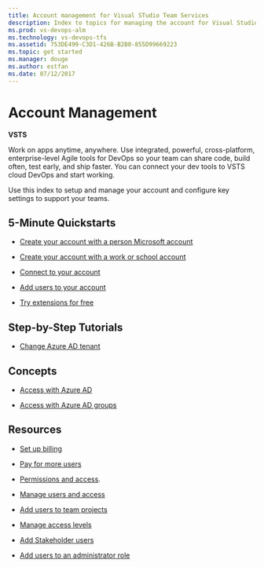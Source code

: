 ```yaml
---
title: Account management for Visual STudio Team Services  
description: Index to topics for managing the account for Visual Studio Team Services (VSTS)
ms.prod: vs-devops-alm
ms.technology: vs-devops-tfs
ms.assetid: 753DE499-C3D1-426B-B2B0-855D99669223
ms.topic: get started
ms.manager: douge
ms.author: estfan
ms.date: 07/12/2017
---
```


# Account Management 

**VSTS**

Work on apps anytime, anywhere. Use integrated, powerful, cross-platform, enterprise-level Agile tools for DevOps 
so your team can share code, build often, test early, and ship faster.  You can connect your dev tools to VSTS cloud 
DevOps and start working. 

Use this index to setup and manage your account and configure key settings to support your teams. 


## 5-Minute Quickstarts  

* [Create your account with a person Microsoft account](create-account-with-work-school.md)

* [Create your account with a work or school account](create-account-with-work-school.md)

* [Connect to your account](../connect/connect-team-projects.md)

* [Add users to your account](add-account-users-from-user-hub.md)

* [Try extensions for free](../billing/try-additional-features-vs.md)


## Step-by-Step Tutorials

* [Change Azure AD tenant](change-azure-active-directory-vsts-account.md)


## Concepts 

* [Access with Azure AD](access-with-azure-ad.md)

* [Access with Azure AD groups](manage-azure-active-directory-groups-vsts.md)
 
 
## Resources 

* [Set up billing](../billing/set-up-billing-for-your-account-vs.md)

* [Pay for more users](../billing/buy-basic-access-add-users.md)

* [Permissions and access](../security/permissions-access.md). 

* [Manage users and access](add-account-users-assign-access-levels.md)

* [Add users to team projects](add-team-members-vs.md)

* [Manage access levels](../security/change-access-levels.md)

* [Add Stakeholder users](../security/change-access-levels.md)

* [Add users to an administrator role](add-administrator-project-collection.md)

